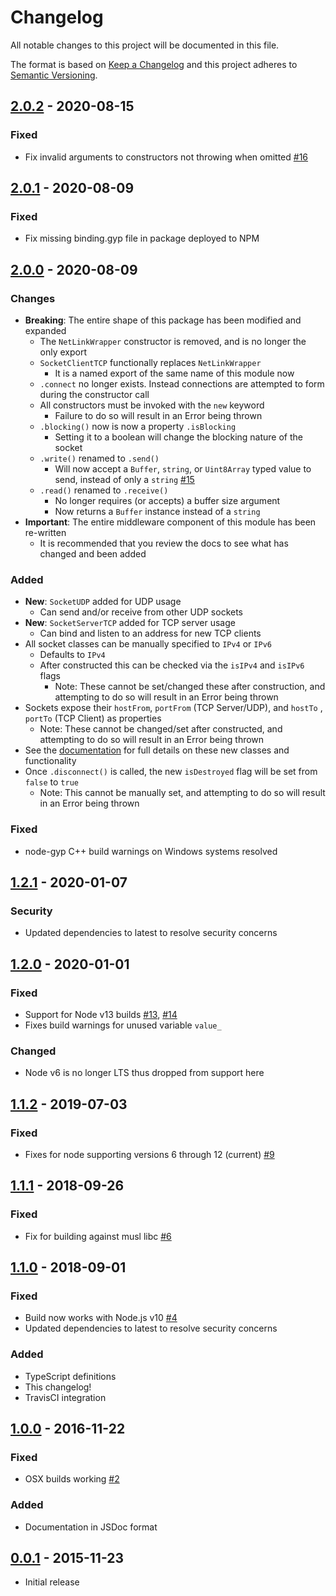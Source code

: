# Changelog
All notable changes to this project will be documented in this file.

The format is based on [Keep a Changelog]
and this project adheres to [Semantic Versioning].

## [2.0.2] - 2020-08-15
### Fixed
- Fix invalid arguments to constructors not throwing when omitted [#16]

## [2.0.1] - 2020-08-09
### Fixed
- Fix missing binding.gyp file in package deployed to NPM

## [2.0.0] - 2020-08-09
### Changes
- **Breaking**: The entire shape of this package has been modified and expanded
  - The `NetLinkWrapper` constructor is removed, and is no longer the only
    export
  - `SocketClientTCP` functionally replaces `NetLinkWrapper`
    - It is a named export of the same name of this module now
  - `.connect` no longer exists. Instead connections are attempted to form
  during the constructor call
  - All constructors must be invoked with the `new` keyword
    - Failure to do so will result in an Error being thrown
  - `.blocking()` now is now a property `.isBlocking`
    - Setting it to a boolean will change the blocking nature of the socket
  - `.write()` renamed to `.send()`
    - Will now accept a `Buffer`, `string`, or `Uint8Array` typed value to send,
      instead of only a `string` [#15]
  - `.read()` renamed to `.receive()`
    - No longer requires (or accepts) a buffer size argument
    - Now returns a `Buffer` instance instead of a `string`
- **Important**: The entire middleware component of this module has been
  re-written
  - It is recommended that you review the docs to see what has changed and been
    added

### Added
- **New**: `SocketUDP` added for UDP usage
  - Can send and/or receive from other UDP sockets
- **New**: `SocketServerTCP` added for TCP server usage
  - Can bind and listen to an address for new TCP clients
- All socket classes can be manually specified to `IPv4` or `IPv6`
  - Defaults to `IPv4`
  - After constructed this can be checked via the `isIPv4` and `isIPv6` flags
    - Note: These cannot be set/changed these after construction, and attempting
      to do so will result in an Error being thrown
- Sockets expose their `hostFrom`, `portFrom` (TCP Server/UDP), and `hostTo`
  , `portTo` (TCP Client) as properties
  - Note: These cannot be changed/set after constructed, and attempting to do so
    will result in an Error being thrown
- See the [documentation] for full details on these new classes and
functionality
- Once `.disconnect()` is called, the new `isDestroyed` flag will be set from
  `false` to `true`
  - Note: This cannot be manually set, and attempting to do so will result in an
    Error being thrown

### Fixed
- node-gyp C++ build warnings on Windows systems resolved

## [1.2.1] - 2020-01-07
### Security
- Updated dependencies to latest to resolve security concerns

## [1.2.0] - 2020-01-01
### Fixed
- Support for Node v13 builds [#13], [#14]
- Fixes build warnings for unused variable `value_`
### Changed
- Node v6 is no longer LTS thus dropped from support here

## [1.1.2] - 2019-07-03
### Fixed
- Fixes for node supporting versions 6 through 12 (current) [#9]

## [1.1.1] - 2018-09-26
### Fixed
- Fix for building against musl libc [#6]

## [1.1.0] - 2018-09-01
### Fixed
- Build now works with Node.js v10 [#4]
- Updated dependencies to latest to resolve security concerns

### Added
- TypeScript definitions
- This changelog!
- TravisCI integration

## [1.0.0] - 2016-11-22
### Fixed
- OSX builds working [#2]

### Added
- Documentation in JSDoc format

## [0.0.1] - 2015-11-23
- Initial release

[#16]: https://github.com/JacobFischer/netlinkwrapper/issues/16
[#15]: https://github.com/JacobFischer/netlinkwrapper/issues/15
[#14]: https://github.com/JacobFischer/netlinkwrapper/pull/14
[#13]: https://github.com/JacobFischer/netlinkwrapper/pull/13
[#9]: https://github.com/JacobFischer/netlinkwrapper/pull/9
[#6]: https://github.com/JacobFischer/netlinkwrapper/pull/6
[#4]: https://github.com/JacobFischer/netlinkwrapper/pull/4
[#2]: https://github.com/JacobFischer/netlinkwrapper/pull/2

[2.0.2]: https://github.com/JacobFischer/netlinkwrapper/releases/tag/v2.0.2
[2.0.1]: https://github.com/JacobFischer/netlinkwrapper/releases/tag/v2.0.1
[2.0.0]: https://github.com/JacobFischer/netlinkwrapper/releases/tag/v2.0.0
[1.2.1]: https://github.com/JacobFischer/netlinkwrapper/releases/tag/v1.2.1
[1.2.0]: https://github.com/JacobFischer/netlinkwrapper/releases/tag/v1.2.0
[1.1.2]: https://github.com/JacobFischer/netlinkwrapper/releases/tag/v1.1.2
[1.1.1]: https://github.com/JacobFischer/netlinkwrapper/releases/tag/v1.1.1
[1.1.0]: https://github.com/JacobFischer/netlinkwrapper/releases/tag/v1.1.0
[1.0.0]: https://github.com/JacobFischer/netlinkwrapper/releases/tag/v1.0.0
[0.0.1]: https://github.com/JacobFischer/netlinkwrapper/releases/tag/v0.0.1

[documentation]: https://jacobfischer.github.io/netlinkwrapper/

[Keep a Changelog]: http://keepachangelog.com/en/1.0.0/
[Semantic Versioning]: http://semver.org/spec/v2.0.0.html
